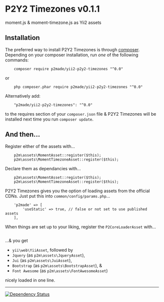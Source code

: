 P2Y2 Timezones v0.1.1
==============

moment.js & moment-timezone.js as Yii2 assets

Installation
------------

The preferred way to install P2Y2 Timezones is through [composer](http://getcomposer.org/download/).
Depending on your composer installation, run *one* of the following commands:

```
	composer require p2made/yii2-p2y2-timezones "^0.0"
```

or

```
	php composer.phar require p2made/yii2-p2y2-timezones "^0.0"
```

Alternatively add:

```
	"p2made/yii2-p2y2-timezones": "^0.0"
```

to the requires section of your `composer.json` file & P2Y2 Timezones will be installed next time you run `composer update`.

And then...
-----------

Register either of the assets with...

```
	p2m\assets\MomentAsset::register($this);
	p2m\assets\MomentTimezoneAsset::register($this);
```

Declare them as dependancies with...

```
	p2m\assets\MomentAsset::register($this);
	p2m\assets\MomentTimezoneAsset::register($this);
```

P2Y2 Timezones gives you the option of loading assets from the official CDNs. Just put this into `common/config/params.php`...

```
	'p2made' => [
		'useStatic' => true, // false or not set to use published assets
	],
```

When things are set up to your liking, register the `P2CoreLoaderAsset` with...

```
```

...&  you get
* `yii\web\YiiAsset`, followed by
* `Jquery` (as `p2m\assets\JqueryAsset`),
* `Jui` (as `p2m\assets\JuiAsset`),
* `Bootstrap` (as `p2m\assets\BootstrapAsset`), &
* `Font Awesome` (as `p2m\assets\FontAwesomeAsset`)

nicely loaded in one line.


---
[![Dependency Status](https://www.versioneye.com/user/projects/56de5856df573d00352c66c0/badge.svg?style=flat)](https://www.versioneye.com/user/projects/56de5856df573d00352c66c0)
